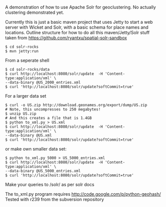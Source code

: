 A demonstration of how to use Apache Solr for geoclustering. No actually clustering demonstrated yet.

Currently this is just a basic maven project that uses Jetty to start a web server with Wicket and Solr, with a basic schema for place names and locations. Outline structure for how to do all this maven/Jetty/Solr stuff taken from https://github.com/ryantxu/spatial-solr-sandbox

    $ cd solr-rocks
    $ mvn jetty:run
From a seperate shell

    $ cd solr-rocks/data
    $ curl http://localhost:8080/solr/update  -H 'Content-type:application/xml' \
    --data-binary @US_2000_entries.xml
    $ curl 'http://localhost:8080/solr/update?softCommit=true'

For a larger data set

    $ curl -o US.zip http://download.geonames.org/export/dump/US.zip
    # Note, this uncompresses to 250 megabytes!
    $ unzip US.zip
    # And this creates a file that is 1.4GB
    $ python to_xml.py > US.xml
    $ curl http://localhost:8080/solr/update  -H 'Content-type:application/xml' \
    --data-binary @US.xml
    $ curl 'http://localhost:8080/solr/update?softCommit=true'

or  make own smaller data set:

    $ python to_xml.py 5000 > US_5000_entries.xml
    $ curl http://localhost:8080/solr/update  -H 'Content-type:application/xml' \
    --data-binary @US_5000_entries.xml
    $ curl 'http://localhost:8080/solr/update?softCommit=true'

Make your queries to /solr/ as per solr docs

The to_xml.py program requires http://code.google.com/p/python-geohash/
Tested with r239 from the subversion repository
